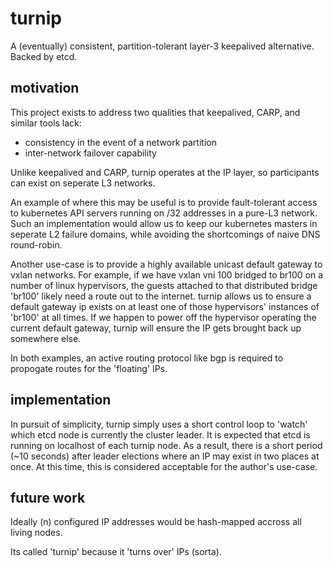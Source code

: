# turnip

A (eventually) consistent, partition-tolerant layer-3 keepalived alternative.  Backed by etcd.

## motivation

This project exists to address two qualities that keepalived, CARP, and similar tools lack:

- consistency in the event of a network partition
- inter-network failover capability

Unlike keepalived and CARP, turnip operates at the IP layer, so participants can exist on seperate L3 networks.

An example of where this may be useful is to provide fault-tolerant access to kubernetes API servers running on /32 addresses in a pure-L3 network.  Such an implementation would allow us to keep our kubernetes masters in seperate L2 failure domains, while avoiding the shortcomings of naive DNS round-robin.

Another use-case is to provide a highly available unicast default gateway to vxlan networks.  For example, if we have vxlan vni 100 bridged to br100 on a number of linux hypervisors, the guests attached to that distributed bridge 'br100' likely need a route out to the internet.  turnip allows us to ensure a default gateway ip exists on at least one of those hypervisors' instances of 'br100' at all times.  If we happen to power off the hypervisor operating the current default gateway, turnip will ensure the IP gets brought back up somewhere else.

In both examples, an active routing protocol like bgp is required to propogate routes for the 'floating' IPs.

## implementation

In pursuit of simplicity, turnip simply uses a short control loop to 'watch' which etcd node is currently the cluster leader.  It is expected that etcd is running on localhost of each turnip node.  As a result, there is a short period (~10 seconds) after leader elections where an IP may exist in two places at once.  At this time, this is considered acceptable for the author's use-case.

## future work

Ideally (n) configured IP addresses would be hash-mapped accross all living nodes.

Its called 'turnip' because it 'turns over' IPs (sorta).
